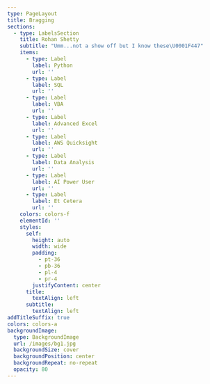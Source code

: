 ```yaml
---
type: PageLayout
title: Bragging
sections:
  - type: LabelsSection
    title: Rohan Shetty
    subtitle: "Umm...not a show off but I know these\U0001F447"
    items:
      - type: Label
        label: Python
        url: ''
      - type: Label
        label: SQL
        url: ''
      - type: Label
        label: VBA
        url: ''
      - type: Label
        label: Advanced Excel
        url: ''
      - type: Label
        label: AWS Quicksight
        url: ''
      - type: Label
        label: Data Analysis
        url: ''
      - type: Label
        label: AI Power User
        url: ''
      - type: Label
        label: Et Cetera
        url: ''
    colors: colors-f
    elementId: ''
    styles:
      self:
        height: auto
        width: wide
        padding:
          - pt-36
          - pb-36
          - pl-4
          - pr-4
        justifyContent: center
      title:
        textAlign: left
      subtitle:
        textAlign: left
addTitleSuffix: true
colors: colors-a
backgroundImage:
  type: BackgroundImage
  url: /images/bg1.jpg
  backgroundSize: cover
  backgroundPosition: center
  backgroundRepeat: no-repeat
  opacity: 80
---
```

